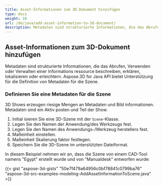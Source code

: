 ```yaml
---
title: Asset-Informationen zum 3D-Dokument hinzufügen
type: docs
weight: 10
url: /de/java/add-asset-information-to-3d-document/
description: Metadaten sind strukturierte Informationen, die das Abrufen, Verwenden oder Verwalten einer Informations ressource beschreiben, erklären, lokalisieren oder erleichtern. Aspose.3D for Java API bietet Unterstützung für die Definition von Metadaten für die Szene.
---
```

##  **Asset-Informationen zum 3D-Dokument hinzufügen**
Metadaten sind strukturierte Informationen, die das Abrufen, Verwenden oder Verwalten einer Informations ressource beschreiben, erklären, lokalisieren oder erleichtern. Aspose.3D for Java API bietet Unterstützung für die Definition von Metadaten für die Szene.
###  **Definieren Sie eine Metadaten für die Szene**
3D Shows erzeugen riesige Mengen an Metadaten und Bild informationen. Metadaten sind ein Aktiv posten und Teil der Show.

1. Initial isieren Sie eine 3D-Szene mit der `Scene`-Klasse.
1. Legen Sie den Namen der Anwendung/des Werkzeugs fest.
1. Legen Sie den Namen des Anwendungs-/Werkzeug herstellers fest.
1. Maßeinheit einstellen.
1. Maßeinheit Skalierung faktor festlegen.
1. Speichern Sie die 3D-Szene im unterstützten Dateiformat.

In diesem Beispiel nehmen wir an, dass die Szene von einem CAD-Tool namens "Egypt" erstellt wurde und von "Manualdesk" entworfen wurde:

{{< gist "aspose-3d-gists" "50e7f479a64956c0bf78841c0799ba76" "aspose-3d-src-examples-modeling-AddAssetInformationToScene.java" >}}
